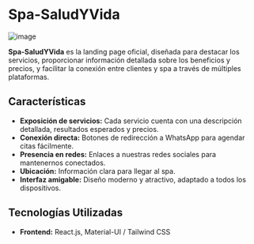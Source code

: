 # Spa-SaludYVida

![image](https://github.com/user-attachments/assets/fa28653b-5ea8-486f-bca5-506b073f5738)

**Spa-SaludYVida** es la landing page oficial, diseñada para destacar los servicios, proporcionar información detallada sobre los beneficios y precios, y facilitar la conexión entre clientes y spa a través de múltiples plataformas.

## Características

- **Exposición de servicios:** Cada servicio cuenta con una descripción detallada, resultados esperados y precios.
- **Conexión directa:** Botones de redirección a WhatsApp para agendar citas fácilmente.
- **Presencia en redes:** Enlaces a nuestras redes sociales para mantenernos conectados.
- **Ubicación:** Información clara para llegar al spa.
- **Interfaz amigable:** Diseño moderno y atractivo, adaptado a todos los dispositivos.

## Tecnologías Utilizadas

- **Frontend:** React.js, Material-UI / Tailwind CSS
